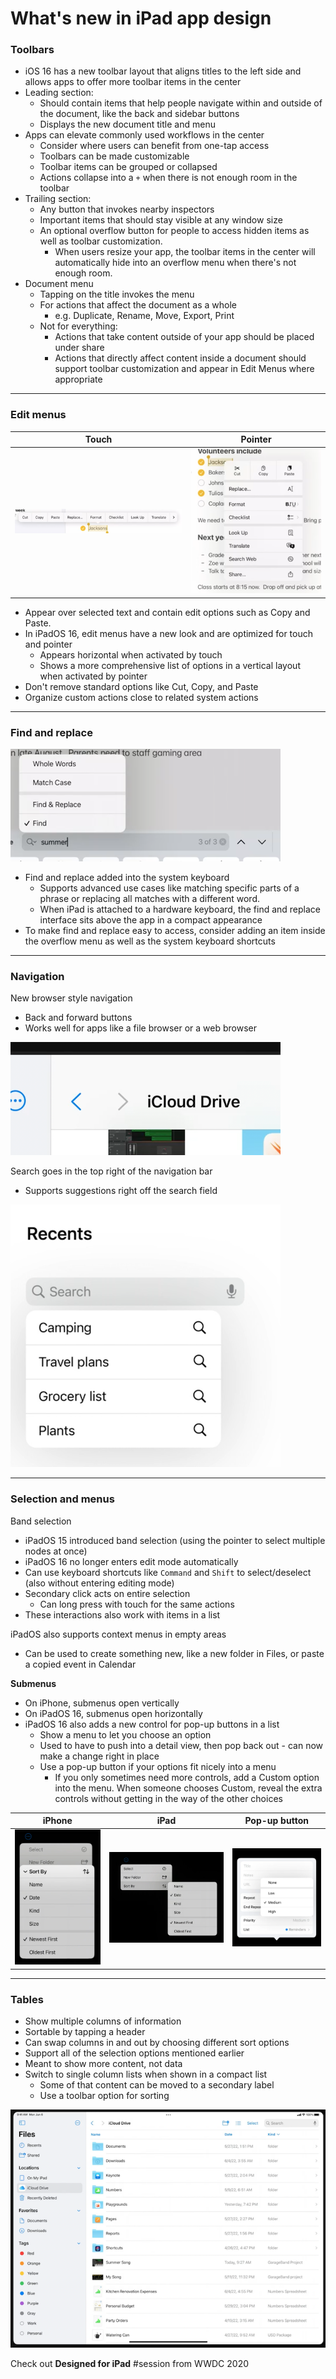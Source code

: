 # **What's new in iPad app design**

### **Toolbars**

* iOS 16 has a new toolbar layout that aligns titles to the left side and allows apps to offer more toolbar items in the center
* Leading section:
	* Should contain items that help people navigate within and outside of the document, like the back and sidebar buttons
	* Displays the new document title and menu
* Apps can elevate commonly used workflows in the center
	* Consider where users can benefit from one-tap access
	* Toolbars can be made customizable
	* Toolbar items can be grouped or collapsed
	* Actions collapse into a `+` when there is not enough room in the toolbar
* Trailing section:
	* Any button that invokes nearby inspectors
	* Important items that should stay visible at any window size
	* An optional overflow button for people to access hidden items as well as toolbar customization.
		* When users resize your app, the toolbar items in the center will automatically hide into an overflow menu when there's not enough room.
* Document menu
	* Tapping on the title invokes the menu
	* For actions that affect the document as a whole
		* e.g. Duplicate, Rename, Move, Export, Print
	* Not for everything:
		* Actions that take content outside of your app should be placed under share
		* Actions that directly affect content inside a document should support toolbar customization and appear in Edit Menus where appropriate 

---

### **Edit menus**

Touch | Pointer
----- | -------
![](images/ipadappdesign/editmenu.png) | ![](images/ipadappdesign/editmenu_pointer.png)

* Appear over selected text and contain edit options such as Copy and Paste.
* In iPadOS 16, edit menus have a new look and are optimized for touch and pointer
	* Appears horizontal when activated by touch
	* Shows a more comprehensive list of options in a vertical layout when activated by pointer
* Don't remove standard options like Cut, Copy, and Paste
* Organize custom actions close to related system actions

---

### **Find and replace**

![](images/ipadappdesign/find.png)

* Find and replace added into the system keyboard
	* Supports advanced use cases like matching specific parts of a phrase or replacing all matches with a different word.
	* When iPad is attached to a hardware keyboard, the find and replace interface sits above the app in a compact appearance
* To make find and replace easy to access, consider adding an item inside the overflow menu as well as the system keyboard shortcuts

---

### **Navigation**

New browser style navigation

* Back and forward buttons
* Works well for apps like a file browser or a web browser

![](images/ipadappdesign/browser.png)

Search goes in the top right of the navigation bar

* Supports suggestions right off the search field

![](images/ipadappdesign/search.png)

---

### **Selection and menus**

Band selection

* iPadOS 15 introduced band selection (using the pointer to select multiple nodes at once)
* iPadOS 16 no longer enters edit mode automatically
* Can use keyboard shortcuts like `Command` and `Shift` to select/deselect (also without entering editing mode)
* Secondary click acts on entire selection
	* Can long press with touch for the same actions
* These interactions also work with items in a list

iPadOS also supports context menus in empty areas 

* Can be used to create something new, like a new folder in Files, or paste a copied event in Calendar

**Submenus**

* On iPhone, submenus open vertically
* On iPadOS 16, submenus open horizontally
* iPadOS 16 also adds a new control for pop-up buttons in a list
	* Show a menu to let you choose an option
	* Used to have to push into a detail view, then pop back out - can now make a change right in place
	* Use a pop-up button if your options fit nicely into a menu
		* If you only sometimes need more controls, add a Custom option into the menu. When someone chooses Custom, reveal the extra controls without getting in the way of the other choices

iPhone | iPad | Pop-up button
------ | ---- | -------------
![](images/ipadappdesign/iphone.png) | ![](images/ipadappdesign/ipad.png) | ![](images/ipadappdesign/popup.png)

---

### **Tables**

* Show multiple columns of information
* Sortable by tapping a header
* Can swap columns in and out by choosing different sort options
* Support all of the selection options mentioned earlier
* Meant to show more content, not data
* Switch to single column lists when shown in a compact list
	* Some of that content can be moved to a secondary label
	* Use a toolbar option for sorting

![](images/ipadappdesign/table.png)

Check out **Designed for iPad** #session from WWDC 2020